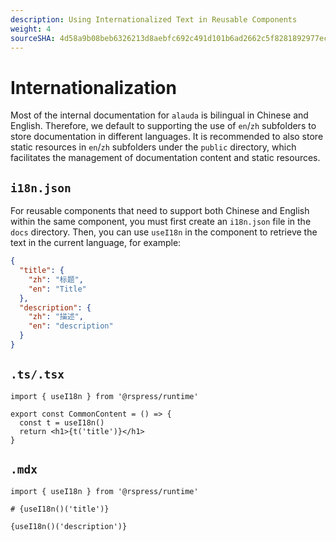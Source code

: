 ```yaml
---
description: Using Internationalized Text in Reusable Components
weight: 4
sourceSHA: 4d58a9b08beb6326213d8aebfc692c491d101b6ad2662c5f8281892977ec9f98
---
```


# Internationalization

Most of the internal documentation for `alauda` is bilingual in Chinese and English. Therefore, we default to supporting the use of `en`/`zh` subfolders to store documentation in different languages. It is recommended to also store static resources in `en`/`zh` subfolders under the `public` directory, which facilitates the management of documentation content and static resources.

## `i18n.json`

For reusable components that need to support both Chinese and English within the same component, you must first create an `i18n.json` file in the `docs` directory. Then, you can use `useI18n` in the component to retrieve the text in the current language, for example:

```json title=docs/i18n.json
{
  "title": {
    "zh": "标题",
    "en": "Title"
  },
  "description": {
    "zh": "描述",
    "en": "description"
  }
}
```

## `.ts/.tsx`

```tsx
import { useI18n } from '@rspress/runtime'

export const CommonContent = () => {
  const t = useI18n()
  return <h1>{t('title')}</h1>
}
```

## `.mdx`

```mdx
import { useI18n } from '@rspress/runtime'

# {useI18n()('title')}

{useI18n()('description')}
```
